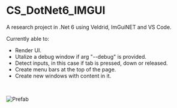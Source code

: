 # CS_DotNet6_IMGUI
A research  project in .Net 6 using Veldrid, ImGuiNET and VS Code.

Currently able to:
- Render UI.
- Utalize a debug window if arg "--debug" is provided.
- Detect inputs, in this case if tab is pressed, down or released.
- Create menu bars at the top of the page.
- Create new windows with content in it.
<br/>

![Prefab](https://github.com/justindd1994/CS_DotNet6_IMGUI/blob/master/img_ref/Screenshot_1.png)<br/>
